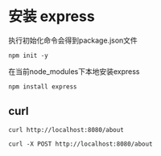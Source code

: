 # 安装 express
执行初始化命令会得到package.json文件
```
npm init -y
```
在当前node_modules下本地安装express

```
npm install express
```

## curl
```
curl http://localhost:8080/about

curl -X POST http://localhost:8080/about
```